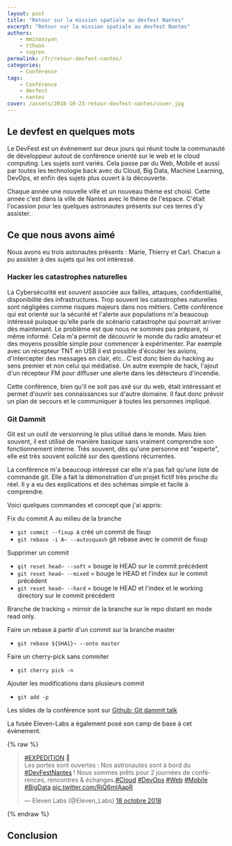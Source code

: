 ```yaml
---
layout: post
title: "Retour sur la mission spatiale au devfest Nantes"
excerpt: "Retour sur la mission spatiale au devfest Nantes"
authors:
    - mminassyan
    - tthuon
    - cogren
permalink: /fr/retour-devfest-nantes/
categories:
    - Conférence
tags:
    - Conférence
    - devfest
    - nantes
cover: /assets/2018-10-23-retour-devfest-nantes/cover.jpg
---
```


## Le devfest en quelques mots

Le DevFest est un évènement sur deux jours qui réunit toute la communauté de développeur autout de conférence orienté sur le web et le cloud computing. Les sujets sont variés. Cela passe par du Web, Mobile et aussi par toutes les technologie back avec du Cloud, Big Data, Machine Learning, DevOps, et enfin des sujets plus ouvert à la découverte.

Chaque année une nouvelle ville et un nouveau thème est choisi. Cette année c'est dans la ville de Nantes avec le thème de l'espace. C'était l'ocassion pour les quelques astronautes présents sur ces terres d'y assister.

## Ce que nous avons aimé

Nous avons eu trois astonautes présents : Marie, Thierry et Carl. Chacun a pu assister à des sujets qui les ont intéressé.

### Hacker les catastrophes naturelles

La Cybersécurité est souvent associée aux failles, attaques, confidentialité, disponibilité des infrastructures. Trop souvent les catastrophes naturelles sont négligées comme risques majeurs dans nos métiers. Cette conférence qui est orienté sur la sécurité et l'alerte aux populations m'a beaucoup intéressé puisque qu'elle parle de scénario catastrophe qui pourrait arriver dès maintenant. Le problème est que nous ne sommes pas préparé, ni même informé. Cela m'a permit de découvrir le monde du radio amateur et des moyens possible simple pour commencer à expérimenter. Par exemple avec un récepteur TNT en USB il est possible d'écouter les avions, d'intercepter des messages en clair, etc.. C'est donc bien du hacking au sens premier et non celui qui médiatisé. Un autre exemple de hack, l'ajout d'un récepteur FM pour diffuser une alerte dans les détecteurs d'incendie. 

Cette conférence, bien qu'il ne soit pas axé sur du web, était intéressant et permet d'ouvrir ses connaissances sur d'autre domaine. Il faut donc prévoir un plan de secours et le communiquer à toutes les personnes impliqué.


### Git Dammit

Git est un outil de versionning le plus utilisé dans le monde. Mais bien souvent, il est utilisé de manière basique sans vraiment comprendre son fonctionnement interne. Très souvent, dès qu'une personne est "experte", elle est très souvent solicité sur des questions récurrentes. 

La conférence m'a beaucoup intéressé car elle n'a pas fait qu'une liste de commande git. Elle a fait la démonstration d'un projet fictif très proche du réel. Il y a eu des explications et des schémas simple et facile à comprendre.

Voici quelques commandes et concept que j'ai appris:
 
Fix du commit A au milieu de la branche
- `git commit --fixup A` créé un commit de fixup 
- `git rebase -i A~ --autosquash` git rebase avec le commit de fixup

Supprimer un commit
- `git reset head~ --soft` = bouge le HEAD sur le commit précédent
- `git reset head~ --mixed` = bouge le HEAD et l'index sur le commit précédent
- `git reset head~ --hard` = bouge le HEAD et l'index et le working directory sur le commit précédent

Branche de tracking = mirroir de la branche sur le repo distant en mode read only.

Faire un rebase à partir d'un commit sur la branche master
- `git rebase ${SHA1}~ --onto master`

Faire un cherry-pick sans commiter
- `git cherry pick -n`

Ajouter les modifications dans plusieurs commit
- `git add -p`

Les slides de la conférence sont sur [Github: Git dammit talk](https://mghignet.github.io/git-dammit-talk/)


La fusée Eleven-Labs a également posé son camp de base à cet évènement.

{% raw %}
<blockquote class="twitter-tweet" data-lang="fr"><p lang="fr" dir="ltr"><a href="https://twitter.com/hashtag/EXPEDITION?src=hash&amp;ref_src=twsrc%5Etfw">#EXPEDITION</a> 🚀<br>Les portes sont ouvertes : Nos astronautes sont à bord du <a href="https://twitter.com/hashtag/DevFestNantes?src=hash&amp;ref_src=twsrc%5Etfw">#DevFestNantes</a> ! Nous sommes prêts pour 2 journées de conférences, rencontres &amp; échanges.<a href="https://twitter.com/hashtag/Cloud?src=hash&amp;ref_src=twsrc%5Etfw">#Cloud</a> <a href="https://twitter.com/hashtag/DevOps?src=hash&amp;ref_src=twsrc%5Etfw">#DevOps</a> <a href="https://twitter.com/hashtag/Web?src=hash&amp;ref_src=twsrc%5Etfw">#Web</a> <a href="https://twitter.com/hashtag/Mobile?src=hash&amp;ref_src=twsrc%5Etfw">#Mobile</a> <a href="https://twitter.com/hashtag/BigData?src=hash&amp;ref_src=twsrc%5Etfw">#BigData</a> <a href="https://t.co/RiQ6mIAapR">pic.twitter.com/RiQ6mIAapR</a></p>&mdash; Eleven Labs (@Eleven_Labs) <a href="https://twitter.com/Eleven_Labs/status/1052834386259955712?ref_src=twsrc%5Etfw">18 octobre 2018</a></blockquote>
<script async src="https://platform.twitter.com/widgets.js" charset="utf-8"></script>
{% endraw %}

## Conclusion  
